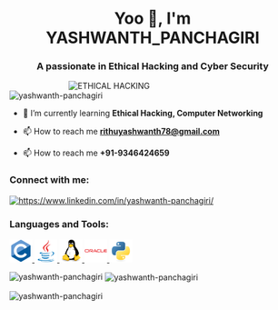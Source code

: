 <h1 align="center">Yoo 👋, I'm YASHWANTH_PANCHAGIRI</h1>
<h3 align="center">A passionate in Ethical Hacking and Cyber Security</h3>

<img align="right" alt="ETHICAL HACKING" width ="400" src="https://platform.vox.com/wp-content/uploads/sites/2/chorus/uploads/chorus_asset/file/18370644/hackers_white.gif?quality=90&strip=all&crop=7.8125%2C0%2C84.375%2C100&w=1440">

<p align="left"> <img src="https://komarev.com/ghpvc/?username=yashwanth-panchagiri&label=Profile%20views&color=0e75b6&style=flat" alt="yashwanth-panchagiri" /> </p>

- 🌱 I’m currently learning **Ethical Hacking, Computer Networking**

- 📫 How to reach me **rithuyashwanth78@gmail.com**
- 📫 How to reach me **+91-9346424659**

<h3 align="left">Connect with me:</h3>
<p align="left">
<a href="https://linkedin.com/in/https://www.linkedin.com/in/yashwanth-panchagiri/" target="blank"><img align="center" src="https://raw.githubusercontent.com/rahuldkjain/github-profile-readme-generator/master/src/images/icons/Social/linked-in-alt.svg" alt="https://www.linkedin.com/in/yashwanth-panchagiri/" height="30" width="40" /></a>
</p>

<h3 align="left">Languages and Tools:</h3>
<p align="left"> <a href="https://www.cprogramming.com/" target="_blank" rel="noreferrer"> <img src="https://raw.githubusercontent.com/devicons/devicon/master/icons/c/c-original.svg" alt="c" width="40" height="40"/> </a> <a href="https://www.java.com" target="_blank" rel="noreferrer"> <img src="https://raw.githubusercontent.com/devicons/devicon/master/icons/java/java-original.svg" alt="java" width="40" height="40"/> </a> <a href="https://www.linux.org/" target="_blank" rel="noreferrer"> <img src="https://raw.githubusercontent.com/devicons/devicon/master/icons/linux/linux-original.svg" alt="linux" width="40" height="40"/> </a> <a href="https://www.oracle.com/" target="_blank" rel="noreferrer"> <img src="https://raw.githubusercontent.com/devicons/devicon/master/icons/oracle/oracle-original.svg" alt="oracle" width="40" height="40"/> </a> <a href="https://www.python.org" target="_blank" rel="noreferrer"> <img src="https://raw.githubusercontent.com/devicons/devicon/master/icons/python/python-original.svg" alt="python" width="40" height="40"/> </a> </p>

<p><img align="left" src="https://github-readme-stats.vercel.app/api/top-langs?username=yashwanth-panchagiri&show_icons=true&locale=en&layout=compact" alt="yashwanth-panchagiri" /></p>

<p>&nbsp;<img align="center" src="https://github-readme-stats.vercel.app/api?username=yashwanth-panchagiri&show_icons=true&locale=en" alt="yashwanth-panchagiri" /></p>

<p><img align="center" src="https://github-readme-streak-stats.herokuapp.com/?user=yashwanth-panchagiri&" alt="yashwanth-panchagiri" /></p>
